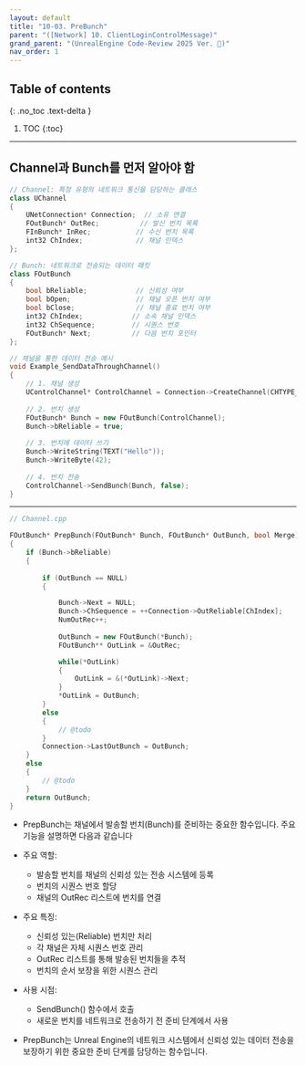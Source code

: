 ```yaml
---
layout: default
title: "10-03. PreBunch"
parent: "([Network] 10. ClientLoginControlMessage)"
grand_parent: "(UnrealEngine Code-Review 2025 Ver. 🐍)"
nav_order: 1
---
```


## Table of contents
{: .no_toc .text-delta }

1. TOC
{:toc}

---

## Channel과 Bunch를 먼저 알아야 함

```cpp
// Channel: 특정 유형의 네트워크 통신을 담당하는 클래스
class UChannel 
{
    UNetConnection* Connection;  // 소유 연결
    FOutBunch* OutRec;          // 발신 번치 목록
    FInBunch* InRec;           // 수신 번치 목록
    int32 ChIndex;             // 채널 인덱스
};

// Bunch: 네트워크로 전송되는 데이터 패킷
class FOutBunch 
{
    bool bReliable;            // 신뢰성 여부
    bool bOpen;                // 채널 오픈 번치 여부
    bool bClose;               // 채널 종료 번치 여부
    int32 ChIndex;            // 소속 채널 인덱스
    int32 ChSequence;         // 시퀀스 번호
    FOutBunch* Next;          // 다음 번치 포인터
};
```

```cpp
// 채널을 통한 데이터 전송 예시
void Example_SendDataThroughChannel()
{
    // 1. 채널 생성
    UControlChannel* ControlChannel = Connection->CreateChannel(CHTYPE_Control);
    
    // 2. 번치 생성
    FOutBunch* Bunch = new FOutBunch(ControlChannel);
    Bunch->bReliable = true;
    
    // 3. 번치에 데이터 쓰기
    Bunch->WriteString(TEXT("Hello"));
    Bunch->WriteByte(42);
    
    // 4. 번치 전송
    ControlChannel->SendBunch(Bunch, false);
}
```

---

```cpp
// Channel.cpp

FOutBunch* PrepBunch(FOutBunch* Bunch, FOutBunch* OutBunch, bool Merge)
{
    if (Bunch->bReliable)
    {
    
        if (OutBunch == NULL)
        {

            Bunch->Next = NULL;
            Bunch->ChSequence = ++Connection->OutReliable[ChIndex]; 
            NumOutRec++;
            
            OutBunch = new FOutBunch(*Bunch);
            FOutBunch** OutLink = &OutRec;

            while(*OutLink)
            {
                OutLink = &(*OutLink)->Next;
            }
            *OutLink = OutBunch;
        }
        else
        {
            // @todo
        }
        Connection->LastOutBunch = OutBunch;
    }
    else
    {
        // @todo
    }
    return OutBunch;
}
```

* PrepBunch는 채널에서 발송할 번치(Bunch)를 준비하는 중요한 함수입니다. 주요 기능을 설명하면 다음과 같습니다

* 주요 역할:
    * 발송할 번치를 채널의 신뢰성 있는 전송 시스템에 등록
    * 번치의 시퀀스 번호 할당
    * 채널의 OutRec 리스트에 번치를 연결

* 주요 특징:
    * 신뢰성 있는(Reliable) 번치만 처리
    * 각 채널은 자체 시퀀스 번호 관리
    * OutRec 리스트를 통해 발송된 번치들을 추적
    * 번치의 순서 보장을 위한 시퀀스 관리

* 사용 시점:
    * SendBunch() 함수에서 호출
    * 새로운 번치를 네트워크로 전송하기 전 준비 단계에서 사용

* PrepBunch는 Unreal Engine의 네트워크 시스템에서 신뢰성 있는 데이터 전송을 보장하기 위한 중요한 준비 단계를 담당하는 함수입니다.


